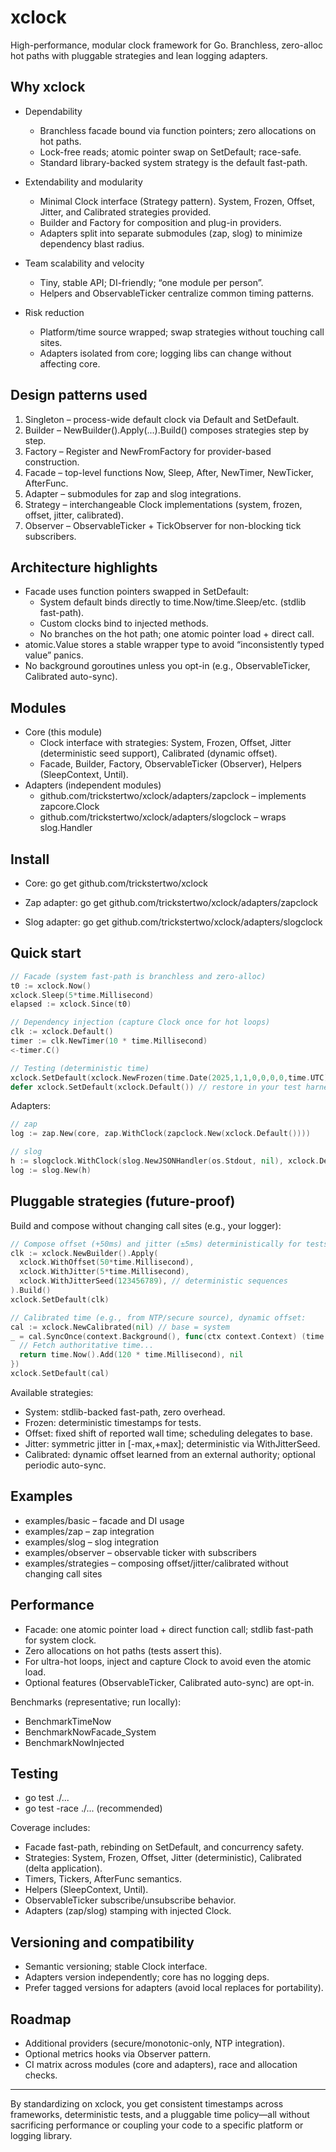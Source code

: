 # xclock

High-performance, modular clock framework for Go. Branchless, zero-alloc hot paths with pluggable strategies and lean logging adapters.

## Why xclock

- Dependability
    - Branchless facade bound via function pointers; zero allocations on hot paths.
    - Lock-free reads; atomic pointer swap on SetDefault; race-safe.
    - Standard library-backed system strategy is the default fast-path.

- Extendability and modularity
    - Minimal Clock interface (Strategy pattern). System, Frozen, Offset, Jitter, and Calibrated strategies provided.
    - Builder and Factory for composition and plug-in providers.
    - Adapters split into separate submodules (zap, slog) to minimize dependency blast radius.

- Team scalability and velocity
    - Tiny, stable API; DI-friendly; “one module per person”.
    - Helpers and ObservableTicker centralize common timing patterns.

- Risk reduction
    - Platform/time source wrapped; swap strategies without touching call sites.
    - Adapters isolated from core; logging libs can change without affecting core.

## Design patterns used

1. Singleton – process-wide default clock via Default and SetDefault.
2. Builder – NewBuilder().Apply(...).Build() composes strategies step by step.
3. Factory – Register and NewFromFactory for provider-based construction.
4. Facade – top-level functions Now, Sleep, After, NewTimer, NewTicker, AfterFunc.
5. Adapter – submodules for zap and slog integrations.
6. Strategy – interchangeable Clock implementations (system, frozen, offset, jitter, calibrated).
7. Observer – ObservableTicker + TickObserver for non-blocking tick subscribers.

## Architecture highlights

- Facade uses function pointers swapped in SetDefault:
    - System default binds directly to time.Now/time.Sleep/etc. (stdlib fast-path).
    - Custom clocks bind to injected methods.
    - No branches on the hot path; one atomic pointer load + direct call.
- atomic.Value stores a stable wrapper type to avoid “inconsistently typed value” panics.
- No background goroutines unless you opt-in (e.g., ObservableTicker, Calibrated auto-sync).

## Modules

- Core (this module)
    - Clock interface with strategies: System, Frozen, Offset, Jitter (deterministic seed support), Calibrated (dynamic offset).
    - Facade, Builder, Factory, ObservableTicker (Observer), Helpers (SleepContext, Until).
- Adapters (independent modules)
    - github.com/trickstertwo/xclock/adapters/zapclock – implements zapcore.Clock
    - github.com/trickstertwo/xclock/adapters/slogclock – wraps slog.Handler

## Install

- Core:
  go get github.com/trickstertwo/xclock

- Zap adapter:
  go get github.com/trickstertwo/xclock/adapters/zapclock

- Slog adapter:
  go get github.com/trickstertwo/xclock/adapters/slogclock

## Quick start

```go
// Facade (system fast-path is branchless and zero-alloc)
t0 := xclock.Now()
xclock.Sleep(5*time.Millisecond)
elapsed := xclock.Since(t0)

// Dependency injection (capture Clock once for hot loops)
clk := xclock.Default()
timer := clk.NewTimer(10 * time.Millisecond)
<-timer.C()

// Testing (deterministic time)
xclock.SetDefault(xclock.NewFrozen(time.Date(2025,1,1,0,0,0,0,time.UTC)))
defer xclock.SetDefault(xclock.Default()) // restore in your test harness
```

Adapters:

```go
// zap
log := zap.New(core, zap.WithClock(zapclock.New(xclock.Default())))

// slog
h := slogclock.WithClock(slog.NewJSONHandler(os.Stdout, nil), xclock.Default())
log := slog.New(h)
```

## Pluggable strategies (future-proof)

Build and compose without changing call sites (e.g., your logger):

```go
// Compose offset (+50ms) and jitter (±5ms) deterministically for tests/simulations:
clk := xclock.NewBuilder().Apply(
  xclock.WithOffset(50*time.Millisecond),
  xclock.WithJitter(5*time.Millisecond),
  xclock.WithJitterSeed(123456789), // deterministic sequences
).Build()
xclock.SetDefault(clk)

// Calibrated time (e.g., from NTP/secure source), dynamic offset:
cal := xclock.NewCalibrated(nil) // base = system
_ = cal.SyncOnce(context.Background(), func(ctx context.Context) (time.Time, error) {
  // Fetch authoritative time...
  return time.Now().Add(120 * time.Millisecond), nil
})
xclock.SetDefault(cal)
```

Available strategies:
- System: stdlib-backed fast-path, zero overhead.
- Frozen: deterministic timestamps for tests.
- Offset: fixed shift of reported wall time; scheduling delegates to base.
- Jitter: symmetric jitter in [-max,+max]; deterministic via WithJitterSeed.
- Calibrated: dynamic offset learned from an external authority; optional periodic auto-sync.

## Examples

- examples/basic – facade and DI usage
- examples/zap – zap integration
- examples/slog – slog integration
- examples/observer – observable ticker with subscribers
- examples/strategies – composing offset/jitter/calibrated without changing call sites

## Performance

- Facade: one atomic pointer load + direct function call; stdlib fast-path for system clock.
- Zero allocations on hot paths (tests assert this).
- For ultra-hot loops, inject and capture Clock to avoid even the atomic load.
- Optional features (ObservableTicker, Calibrated auto-sync) are opt-in.

Benchmarks (representative; run locally):
- BenchmarkTimeNow
- BenchmarkNowFacade_System
- BenchmarkNowInjected

## Testing

- go test ./...
- go test -race ./... (recommended)

Coverage includes:
- Facade fast-path, rebinding on SetDefault, and concurrency safety.
- Strategies: System, Frozen, Offset, Jitter (deterministic), Calibrated (delta application).
- Timers, Tickers, AfterFunc semantics.
- Helpers (SleepContext, Until).
- ObservableTicker subscribe/unsubscribe behavior.
- Adapters (zap/slog) stamping with injected Clock.

## Versioning and compatibility

- Semantic versioning; stable Clock interface.
- Adapters version independently; core has no logging deps.
- Prefer tagged versions for adapters (avoid local replaces for portability).

## Roadmap

- Additional providers (secure/monotonic-only, NTP integration).
- Optional metrics hooks via Observer pattern.
- CI matrix across modules (core and adapters), race and allocation checks.

---
By standardizing on xclock, you get consistent timestamps across frameworks, deterministic tests, and a pluggable time policy—all without sacrificing performance or coupling your code to a specific platform or logging library.